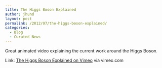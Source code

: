 ```yaml
---
title: The Higgs Boson Explained
author: jhund
layout: post
permalink: /2012/07/the-higgs-boson-explained/
categories:
  - Blog
  - Curated News
---
```

Great animated video explaining the current work around the Higgs Boson.

Link: [The Higgs Boson Explained on Vimeo][1] via vimeo.com

 [1]: http://bit.ly/N8GsTX